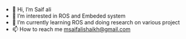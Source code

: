 - 👋 Hi, I’m Saif ali 
- 👀 I’m interested in ROS and Embeded system
- 🌱 I’m currently learning ROS and doing research on various project
- 📫 How to reach me msaifalishaikh@gmail.com

<!---
Saifali4604/Saifali4604 is a ✨ special ✨ repository because its `README.md` (this file) appears on your GitHub profile.
You can click the Preview link to take a look at your changes.
--->
